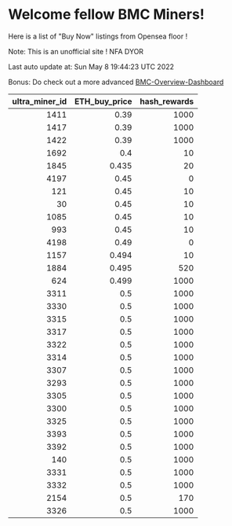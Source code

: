 # Welcome fellow BMC Miners!
Here is a list of "Buy Now" listings from Opensea floor !

Note: This is an unofficial site ! NFA DYOR

Last auto update at: Sun May  8 19:44:23 UTC 2022

Bonus: Do check out a more advanced [BMC-Overview-Dashboard](https://dune.com/defifunk/BMC-Overview-Dashboard)


|   ultra_miner_id |   ETH_buy_price |   hash_rewards |
|-----------------:|----------------:|---------------:|
|             1411 |           0.39  |           1000 |
|             1417 |           0.39  |           1000 |
|             1422 |           0.39  |           1000 |
|             1692 |           0.4   |             10 |
|             1845 |           0.435 |             20 |
|             4197 |           0.45  |              0 |
|              121 |           0.45  |             10 |
|               30 |           0.45  |             10 |
|             1085 |           0.45  |             10 |
|              993 |           0.45  |             10 |
|             4198 |           0.49  |              0 |
|             1157 |           0.494 |             10 |
|             1884 |           0.495 |            520 |
|              624 |           0.499 |           1000 |
|             3311 |           0.5   |           1000 |
|             3330 |           0.5   |           1000 |
|             3315 |           0.5   |           1000 |
|             3317 |           0.5   |           1000 |
|             3322 |           0.5   |           1000 |
|             3314 |           0.5   |           1000 |
|             3307 |           0.5   |           1000 |
|             3293 |           0.5   |           1000 |
|             3305 |           0.5   |           1000 |
|             3300 |           0.5   |           1000 |
|             3325 |           0.5   |           1000 |
|             3393 |           0.5   |           1000 |
|             3392 |           0.5   |           1000 |
|              140 |           0.5   |           1000 |
|             3331 |           0.5   |           1000 |
|             3332 |           0.5   |           1000 |
|             2154 |           0.5   |            170 |
|             3326 |           0.5   |           1000 |